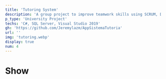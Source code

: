 ```yaml
---
title: 'Tutoring System'
description: 'A group project to improve teamwork skills using SCRUM, Desktop application for organization and distribution of tutor teachers at the university.'
p_type: 'University Project'
techs: 'C#, SQL Server, Visual Studio 2019'
gh: 'https://github.com/Jeremylazm/AppSistemaTutoria'
url: ''
img: 'tutoring.webp'
display: true
num: 4
---
```

# Show
